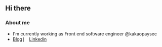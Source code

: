 ## Hi there 

### About me

- I'm currently working as Front end software engineer @kakaopaysec
- [Blog](https://mugglim.tistory.com) ⎸ [Linkedin](https://www.linkedin.com/in/jaeuk-lim-2a449020a/)
